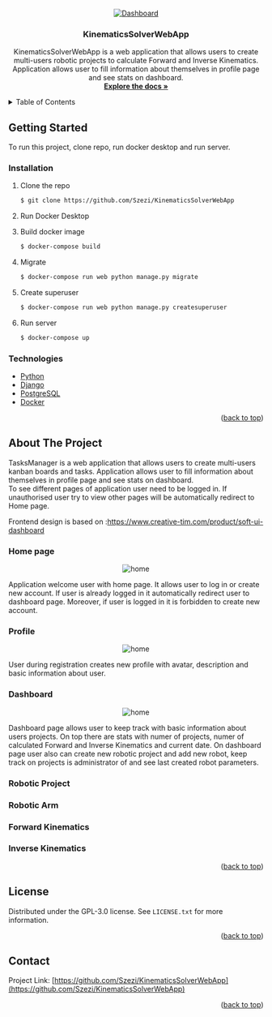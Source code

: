 <!-- PROJECT LOGO -->
<br />
<div align="center">
  <a href="https://github.com/Szezi/KinematicsSolverWebApp">
    <img src="data\images\dashboard.png" alt="Dashboard">
  </a>
<h3 align="center">KinematicsSolverWebApp</h3>
  <p align="center">
KinematicsSolverWebApp is a web application that allows users to create multi-users robotic projects to calculate Forward and Inverse Kinematics. 
Application allows user to fill information about themselves in profile page and see stats on dashboard. <br />
    <a href="https://github.com/Szezi/KinematicsSolverWebApp"><strong>Explore the docs »</strong></a>
  </p>
</div>



<!-- TABLE OF CONTENTS -->
<details>
  <summary>Table of Contents</summary>
  <ol>
    <li>
      <a href="#getting-started">Getting Started</a>
      <ul>
        <li><a href="#installation">Installation</a></li>
      </ul>
      <ul>
        <li><a href="#technologies">Technologies</a></li>
      </ul>
    </li>
    <li><a href="#about-yhe-project">About the project</a></li> 
    <li><a href="#license">License</a></li>
    <li><a href="#contact">Contact</a></li>
  </ol>
</details>



<!-- GETTING STARTED -->
## Getting Started

To run this project, clone repo, run docker desktop and run server.

### Installation

1. Clone the repo
   ```sh
   $ git clone https://github.com/Szezi/KinematicsSolverWebApp
   ```
2. Run Docker Desktop
   
3. Build docker image
    ```sh
   $ docker-compose build
   ```
4. Migrate
    ```sh
   $ docker-compose run web python manage.py migrate
   ```
5. Create superuser
    ```sh
   $ docker-compose run web python manage.py createsuperuser
   ```
6. Run server
    ```sh
   $ docker-compose up 
   ```


### Technologies

* [Python](https://www.python.org/downloads/release/python-390/)
* [Django](https://www.djangoproject.com)
* [PostgreSQL](https://www.postgresql.org)
* [Docker](https://www.docker.com)

<p align="right">(<a href="#top">back to top</a>)</p>



<!-- ABOUT THE PROJECT -->
## About The Project
TasksManager is a web application that allows users to create multi-users kanban boards and tasks. Application allows user to fill information about themselves in profile page and see stats on dashboard. <br />
To see different pages of application user need to be logged in. If unauthorised user try to view other pages will be automatically redirect to Home page.

Frontend design is based on :https://www.creative-tim.com/product/soft-ui-dashboard

### Home page

<div align="center">
<img src="data\images\home.png" alt="home">
</div>

Application welcome user with home page. It allows user to log in or create new account.
If user is already logged in it automatically redirect user to dashboard page. Moreover, if user is logged in it is forbidden to create new account.


### Profile

<div align="center">
<img src="data\images\profile.png" alt="home">
</div>

User during registration creates new profile with avatar, description and basic information about user.

### Dashboard

<div align="center">
<img src="data\images\dashboard.png" alt="home">
</div>

Dashboard page allows user to keep track with basic information about users projects. 
On top there are stats with numer of projects, numer of calculated Forward and Inverse Kinematics and current date.
On dashboard page user also can create new robotic project and add new robot, keep track on projects is administrator of and see last created robot parameters.

### Robotic Project

### Robotic Arm

### Forward Kinematics

### Inverse Kinematics


<p align="right">(<a href="#top">back to top</a>)</p>


<!-- LICENSE -->
## License

Distributed under the GPL-3.0 license. See `LICENSE.txt` for more information.

<p align="right">(<a href="#top">back to top</a>)</p>



<!-- CONTACT -->
## Contact

Project Link: [https://github.com/Szezi/KinematicsSolverWebApp](https://github.com/Szezi/KinematicsSolverWebApp)

<p align="right">(<a href="#top">back to top</a>)</p>